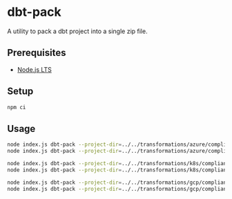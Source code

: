 # dbt-pack

A utility to pack a dbt project into a single zip file.

## Prerequisites

- [Node.js LTS](https://nodejs.org/en/)

## Setup

```bash
npm ci
```

## Usage

```bash
node index.js dbt-pack --project-dir=../../transformations/azure/compliance-free
node index.js dbt-pack --project-dir=../../transformations/azure/compliance-premium

node index.js dbt-pack --project-dir=../../transformations/k8s/compliance-free
node index.js dbt-pack --project-dir=../../transformations/k8s/compliance-premium

node index.js dbt-pack --project-dir=../../transformations/gcp/compliance-free
node index.js dbt-pack --project-dir=../../transformations/gcp/compliance-premium
```
